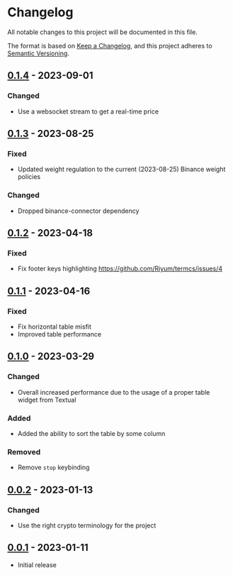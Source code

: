 # Changelog

All notable changes to this project will be documented in this file.

The format is based on [Keep a Changelog](https://keepachangelog.com/en/1.0.0/),
and this project adheres to [Semantic Versioning](https://semver.org/spec/v2.0.0.html).

## [0.1.4] - 2023-09-01

### Changed

- Use a websocket stream to get a real-time price

## [0.1.3] - 2023-08-25

### Fixed

- Updated weight regulation to the current (2023-08-25) Binance weight policies

### Changed

- Dropped binance-connector dependency

## [0.1.2] - 2023-04-18

### Fixed

- Fix footer keys highlighting https://github.com/Riyum/termcs/issues/4

## [0.1.1] - 2023-04-16

### Fixed

- Fix horizontal table misfit
- Improved table performance

## [0.1.0] - 2023-03-29

### Changed

- Overall increased performance due to the usage of a proper table widget from Textual

### Added

- Added the ability to sort the table by some column

### Removed

- Remove `stop` keybinding

## [0.0.2] - 2023-01-13

### Changed

- Use the right crypto terminology for the project

## [0.0.1] - 2023-01-11

- Initial release

[0.1.4]: https://github.com/Riyum/termcs/compare/v0.1.3...v0.1.4
[0.1.3]: https://github.com/Riyum/termcs/compare/v0.1.2...v0.1.3
[0.1.2]: https://github.com/Riyum/termcs/compare/v0.1.1...v0.1.2
[0.1.1]: https://github.com/Riyum/termcs/compare/v0.1.0...v0.1.1
[0.1.0]: https://github.com/Riyum/termcs/compare/v0.0.2...v0.1.0
[0.0.2]: https://github.com/Riyum/termcs/compare/v0.0.1...v0.0.2
[0.0.1]: https://github.com/Riyum/termcs/releases/tag/v0.0.1

